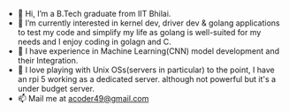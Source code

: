 - 👋 Hi, I’m a B.Tech graduate from IIT Bhilai.
- 👀 I’m currently interested in kernel dev, driver dev & golang applications to test my code and simplify my life as golang is well-suited for my needs and I enjoy coding in golagn and C.
- 👀 I have experience in Machine Learning(CNN) model development and their Integration. 
- 🌱 I love playing with Unix OSs(servers in particular) to the point, I have an rpi 5 working as a dedicated server. although not powerful but it's a under budget server.  
- 📫 Mail me at acoder49@gmail.com

